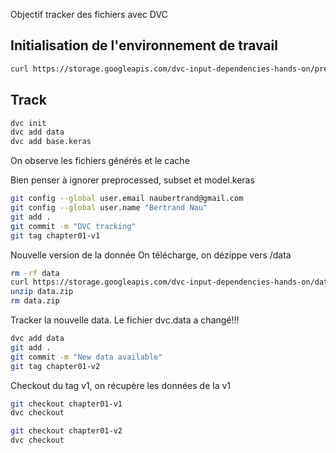 Objectif tracker des fichiers avec DVC

## Initialisation de l'environnement de travail

```bash
curl https://storage.googleapis.com/dvc-input-dependencies-hands-on/prerequisites/chapter02.zip -O && unzip chapter02.zip && rm chapter02.zip
```

## Track

```bash
dvc init
dvc add data
dvc add base.keras
```

On observe les fichiers générés et le cache

Bien penser à ignorer preprocessed, subset et model.keras

```bash
git config --global user.email naubertrand@gmail.com
git config --global user.name "Bertrand Nau"
git add .
git commit -m "DVC tracking"
git tag chapter01-v1
```

Nouvelle version de la donnée 
On télécharge, on dézippe vers /data
```bash
rm -rf data
curl https://storage.googleapis.com/dvc-input-dependencies-hands-on/data-v2.zip -o data.zip
unzip data.zip
rm data.zip
```

Tracker la nouvelle data. Le fichier dvc.data a changé!!!
```bash
dvc add data
git add .
git commit -m "New data available"
git tag chapter01-v2
```

Checkout du tag v1, on récupère les données de la v1
```bash
git checkout chapter01-v1
dvc checkout
```

```bash
git checkout chapter01-v2
dvc checkout
```
